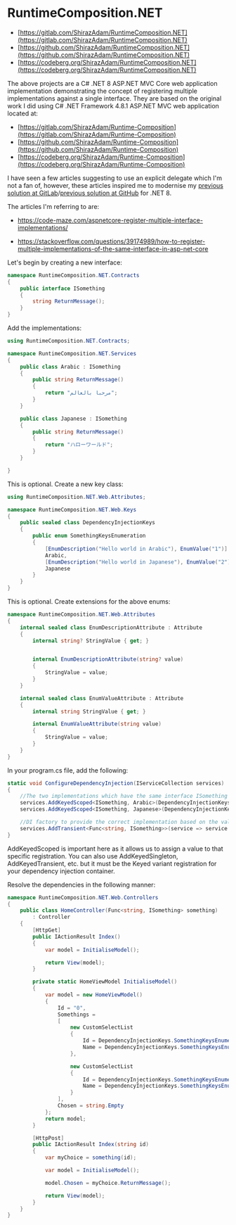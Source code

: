 # RuntimeComposition.NET

- [https://gitlab.com/ShirazAdam/RuntimeComposition.NET](https://gitlab.com/ShirazAdam/RuntimeComposition.NET)
- [https://github.com/ShirazAdam/RuntimeComposition.NET](https://github.com/ShirazAdam/RuntimeComposition.NET) 
- [https://codeberg.org/ShirazAdam/RuntimeComposition.NET](https://codeberg.org/ShirazAdam/RuntimeComposition.NET)

The above projects are a C# .NET 8 ASP.NET MVC Core web application implementation demonstrating the concept of registering multiple implementations against a single interface. They are based on the original work I did using C# .NET Framework 4.8.1 ASP.NET MVC web application located at:

- [https://gitlab.com/ShirazAdam/Runtime-Composition](https://gitlab.com/ShirazAdam/Runtime-Composition)
- [https://github.com/ShirazAdam/Runtime-Composition](https://github.com/ShirazAdam/Runtime-Composition)
- [https://codeberg.org/ShirazAdam/Runtime-Composition](https://codeberg.org/ShirazAdam/Runtime-Composition)


I have seen a few articles suggesting to use an explicit delegate which I'm not a fan of, however, these articles inspired me to modernise my [previous solution at GitLab](https://gitlab.com/ShirazAdam/Runtime-Composition)/[previous solution at GitHub](https://github.com/ShirazAdam/Runtime-Composition) for .NET 8.


The articles I'm referring to are:

- https://code-maze.com/aspnetcore-register-multiple-interface-implementations/

- https://stackoverflow.com/questions/39174989/how-to-register-multiple-implementations-of-the-same-interface-in-asp-net-core


Let's begin by creating a new interface:
```csharp
namespace RuntimeComposition.NET.Contracts
{
    public interface ISomething
    {
        string ReturnMessage();
    }
}
```

Add the implementations:
```csharp
using RuntimeComposition.NET.Contracts;

namespace RuntimeComposition.NET.Services
{
    public class Arabic : ISomething
    {
        public string ReturnMessage()
        {
            return "مرحبا بالعالم";
        }
    }

    public class Japanese : ISomething
    {
        public string ReturnMessage()
        {
            return "ハローワールド";
        }
    }

}
```

This is optional. Create a new key class:
```csharp
using RuntimeComposition.NET.Web.Attributes;

namespace RuntimeComposition.NET.Web.Keys
{
    public sealed class DependencyInjectionKeys
    {
        public enum SomethingKeysEnumeration
        {
            [EnumDescription("Hello world in Arabic"), EnumValue("1")]
            Arabic,
            [EnumDescription("Hello world in Japanese"), EnumValue("2")]
            Japanese
        }
    }
}
```

This is optional. Create extensions for the above enums:
```csharp
namespace RuntimeComposition.NET.Web.Attributes
{
    internal sealed class EnumDescriptionAttribute : Attribute
    {
        internal string? StringValue { get; }


        internal EnumDescriptionAttribute(string? value)
        {
            StringValue = value;
        }
    }

    internal sealed class EnumValueAttribute : Attribute
    {
        internal string StringValue { get; }

        internal EnumValueAttribute(string value)
        {
            StringValue = value;
        }
    }
}
```


In your program.cs file, add the following:
```csharp
static void ConfigureDependencyInjection(IServiceCollection services)
{
    //The two implementations which have the same interface ISomething
    services.AddKeyedScoped<ISomething, Arabic>(DependencyInjectionKeys.SomethingKeysEnumeration.Arabic.ValueToStringValue());
    services.AddKeyedScoped<ISomething, Japanese>(DependencyInjectionKeys.SomethingKeysEnumeration.Japanese.ValueToStringValue());

    //DI factory to provide the correct implementation based on the value that is passed to it
    services.AddTransient<Func<string, ISomething>>(service => service.GetRequiredKeyedService<ISomething>);
}
```
AddKeyedScoped is important here as it allows us to assign a value to that specific registration. You can also use AddKeyedSingleton, AddKeyedTransient, etc. but it must be the Keyed variant registration for your dependency injection container.

Resolve the dependencies in the following manner:
```csharp
namespace RuntimeComposition.NET.Web.Controllers
{
    public class HomeController(Func<string, ISomething> something)
        : Controller
    {
        [HttpGet]
        public IActionResult Index()
        {
            var model = InitialiseModel();

            return View(model);
        }

        private static HomeViewModel InitialiseModel()
        {
            var model = new HomeViewModel()
            {
                Id = "0",
                Somethings =
                [
                    new CustomSelectList
                    {
                        Id = DependencyInjectionKeys.SomethingKeysEnumeration.Arabic.ValueToStringValue(),
                        Name = DependencyInjectionKeys.SomethingKeysEnumeration.Arabic.DescriptionToStringValue()
                    },

                    new CustomSelectList
                    {
                        Id = DependencyInjectionKeys.SomethingKeysEnumeration.Japanese.ValueToStringValue(),
                        Name = DependencyInjectionKeys.SomethingKeysEnumeration.Japanese.DescriptionToStringValue()
                    }
                ],
                Chosen = string.Empty
            };
            return model;
        }

        [HttpPost]
        public IActionResult Index(string id)
        {
            var myChoice = something(id);

            var model = InitialiseModel();

            model.Chosen = myChoice.ReturnMessage();

            return View(model);
        }
    }
}

```
